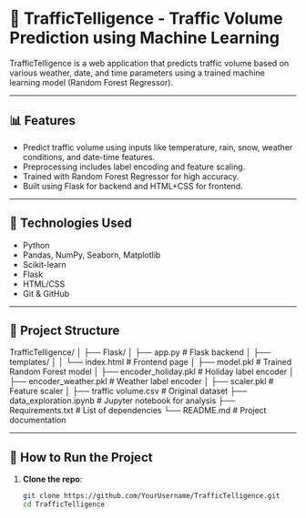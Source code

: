 # 🚦 TrafficTelligence - Traffic Volume Prediction using Machine Learning

TrafficTelligence is a web application that predicts traffic volume based on various weather, date, and time parameters using a trained machine learning model (Random Forest Regressor).

---

## 📊 Features
- Predict traffic volume using inputs like temperature, rain, snow, weather conditions, and date-time features.
- Preprocessing includes label encoding and feature scaling.
- Trained with Random Forest Regressor for high accuracy.
- Built using Flask for backend and HTML+CSS for frontend.

---

## 🧠 Technologies Used
- Python
- Pandas, NumPy, Seaborn, Matplotlib
- Scikit-learn
- Flask
- HTML/CSS
- Git & GitHub

---

## 📂 Project Structure

TrafficTelligence/
│
├── Flask/
│ ├── app.py # Flask backend
│ ├── templates/
│ │ └── index.html # Frontend page
│ ├── model.pkl # Trained Random Forest model
│ ├── encoder_holiday.pkl # Holiday label encoder
│ ├── encoder_weather.pkl # Weather label encoder
│ ├── scaler.pkl # Feature scaler
│
├── traffic volume.csv # Original dataset
├── data_exploration.ipynb # Jupyter notebook for analysis
├── Requirements.txt # List of dependencies
└── README.md # Project documentation


---

## 🚀 How to Run the Project

1. **Clone the repo**:
   ```bash
   git clone https://github.com/YourUsername/TrafficTelligence.git
   cd TrafficTelligence




